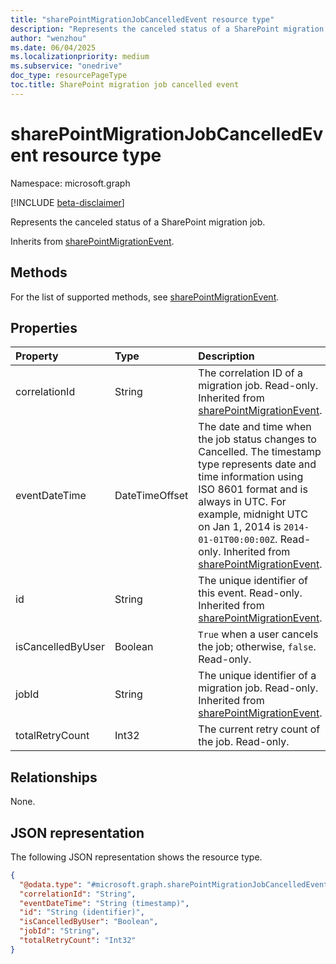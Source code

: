 ```yaml
---
title: "sharePointMigrationJobCancelledEvent resource type"
description: "Represents the canceled status of a SharePoint migration job."
author: "wenzhou"
ms.date: 06/04/2025
ms.localizationpriority: medium
ms.subservice: "onedrive"
doc_type: resourcePageType
toc.title: SharePoint migration job cancelled event
---
```


# sharePointMigrationJobCancelledEvent resource type

Namespace: microsoft.graph

[!INCLUDE [beta-disclaimer](../../includes/beta-disclaimer.md)]

Represents the canceled status of a SharePoint migration job.

Inherits from [sharePointMigrationEvent](../resources/sharepointmigrationevent.md).

## Methods
For the list of supported methods, see [sharePointMigrationEvent](../resources/sharepointmigrationevent.md).

## Properties
|Property|Type|Description|
|:---|:---|:---|
|correlationId|String|The correlation ID of a migration job. Read-only. Inherited from [sharePointMigrationEvent](../resources/sharepointmigrationevent.md).|
|eventDateTime|DateTimeOffset|The date and time when the job status changes to Cancelled. The timestamp type represents date and time information using ISO 8601 format and is always in UTC. For example, midnight UTC on Jan 1, 2014 is `2014-01-01T00:00:00Z`. Read-only. Inherited from [sharePointMigrationEvent](../resources/sharepointmigrationevent.md).|
|id|String|The unique identifier of this event. Read-only. Inherited from [sharePointMigrationEvent](../resources/sharepointmigrationevent.md).|
|isCancelledByUser|Boolean|`True` when a user cancels the job; otherwise, `false`. Read-only.|
|jobId|String|The unique identifier of a migration job. Read-only. Inherited from [sharePointMigrationEvent](../resources/sharepointmigrationevent.md).|
|totalRetryCount|Int32|The current retry count of the job. Read-only.|

## Relationships
None.

## JSON representation
The following JSON representation shows the resource type.
<!-- {
  "blockType": "resource",
  "keyProperty": "id",
  "@odata.type": "microsoft.graph.sharePointMigrationJobCancelledEvent",
  "baseType": "microsoft.graph.sharePointMigrationEvent",
  "openType": false
}
-->
``` json
{
  "@odata.type": "#microsoft.graph.sharePointMigrationJobCancelledEvent",
  "correlationId": "String",
  "eventDateTime": "String (timestamp)",
  "id": "String (identifier)",
  "isCancelledByUser": "Boolean",
  "jobId": "String",
  "totalRetryCount": "Int32"
}
```
